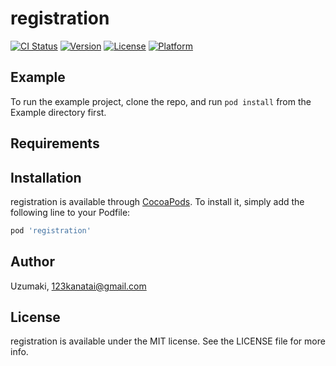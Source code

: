 # registration

[![CI Status](https://img.shields.io/travis/Uzumaki/registration.svg?style=flat)](https://travis-ci.org/Uzumaki/registration)
[![Version](https://img.shields.io/cocoapods/v/registration.svg?style=flat)](https://cocoapods.org/pods/registration)
[![License](https://img.shields.io/cocoapods/l/registration.svg?style=flat)](https://cocoapods.org/pods/registration)
[![Platform](https://img.shields.io/cocoapods/p/registration.svg?style=flat)](https://cocoapods.org/pods/registration)

## Example

To run the example project, clone the repo, and run `pod install` from the Example directory first.

## Requirements

## Installation

registration is available through [CocoaPods](https://cocoapods.org). To install
it, simply add the following line to your Podfile:

```ruby
pod 'registration'
```

## Author

Uzumaki, 123kanatai@gmail.com

## License

registration is available under the MIT license. See the LICENSE file for more info.
